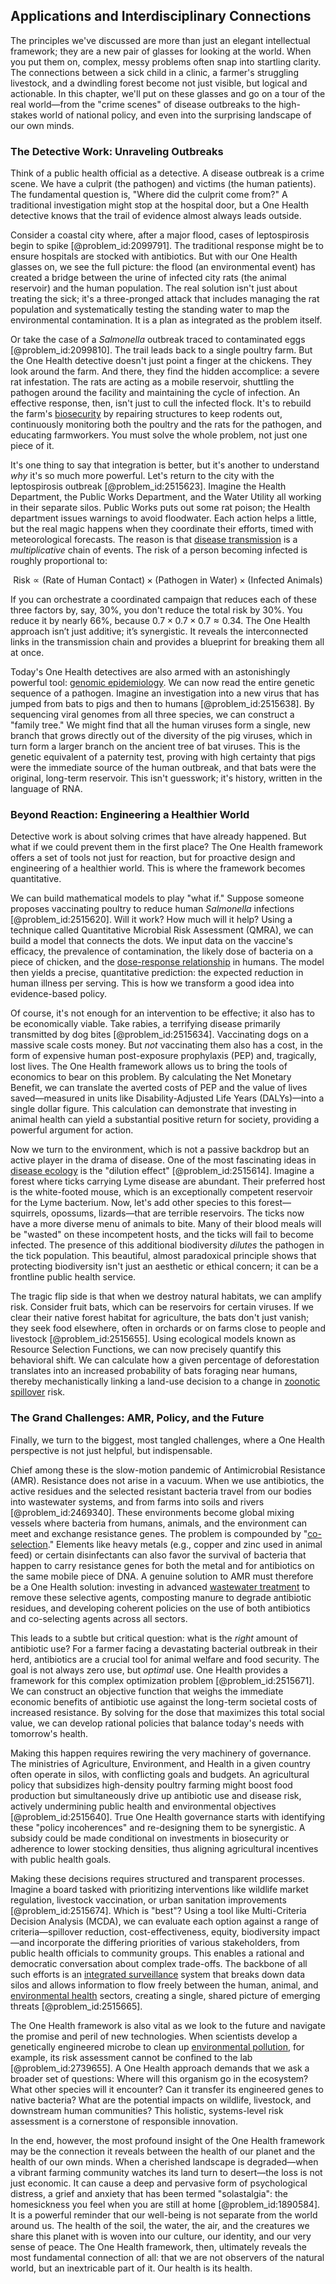 ## Applications and Interdisciplinary Connections

The principles we've discussed are more than just an elegant intellectual framework; they are a new pair of glasses for looking at the world. When you put them on, complex, messy problems often snap into startling clarity. The connections between a sick child in a clinic, a farmer's struggling livestock, and a dwindling forest become not just visible, but logical and actionable. In this chapter, we'll put on these glasses and go on a tour of the real world—from the "crime scenes" of disease outbreaks to the high-stakes world of national policy, and even into the surprising landscape of our own minds.

### The Detective Work: Unraveling Outbreaks

Think of a public health official as a detective. A disease outbreak is a crime scene. We have a culprit (the pathogen) and victims (the human patients). The fundamental question is, "Where did the culprit come from?" A traditional investigation might stop at the hospital door, but a One Health detective knows that the trail of evidence almost always leads outside.

Consider a coastal city where, after a major flood, cases of leptospirosis begin to spike [@problem_id:2099791]. The traditional response might be to ensure hospitals are stocked with antibiotics. But with our One Health glasses on, we see the full picture: the flood (an environmental event) has created a bridge between the urine of infected city rats (the animal reservoir) and the human population. The real solution isn't just about treating the sick; it's a three-pronged attack that includes managing the rat population and systematically testing the standing water to map the environmental contamination. It is a plan as integrated as the problem itself.

Or take the case of a *Salmonella* outbreak traced to contaminated eggs [@problem_id:2099810]. The trail leads back to a single poultry farm. But the One Health detective doesn't just point a finger at the chickens. They look around the farm. And there, they find the hidden accomplice: a severe rat infestation. The rats are acting as a mobile reservoir, shuttling the pathogen around the facility and maintaining the cycle of infection. An effective response, then, isn't just to cull the infected flock. It's to rebuild the farm's [biosecurity](@article_id:186836) by repairing structures to keep rodents out, continuously monitoring both the poultry and the rats for the pathogen, and educating farmworkers. You must solve the whole problem, not just one piece of it.

It's one thing to say that integration is better, but it's another to understand *why* it's so much more powerful. Let's return to the city with the leptospirosis outbreak [@problem_id:2515623]. Imagine the Health Department, the Public Works Department, and the Water Utility all working in their separate silos. Public Works puts out some rat poison; the Health department issues warnings to avoid floodwater. Each action helps a little, but the real magic happens when they coordinate their efforts, timed with meteorological forecasts. The reason is that [disease transmission](@article_id:169548) is a *multiplicative* chain of events. The risk of a person becoming infected is roughly proportional to:

$$ \text{Risk} \propto (\text{Rate of Human Contact}) \times (\text{Pathogen in Water}) \times (\text{Infected Animals}) $$

If you can orchestrate a coordinated campaign that reduces each of these three factors by, say, $30\%$, you don't reduce the total risk by $30\%$. You reduce it by nearly $66\%$, because $0.7 \times 0.7 \times 0.7 \approx 0.34$. The One Health approach isn’t just additive; it’s synergistic. It reveals the interconnected links in the transmission chain and provides a blueprint for breaking them all at once.

Today's One Health detectives are also armed with an astonishingly powerful tool: [genomic epidemiology](@article_id:147264). We can now read the entire genetic sequence of a pathogen. Imagine an investigation into a new virus that has jumped from bats to pigs and then to humans [@problem_id:2515638]. By sequencing viral genomes from all three species, we can construct a "family tree." We might find that all the human viruses form a single, new branch that grows directly out of the diversity of the pig viruses, which in turn form a larger branch on the ancient tree of bat viruses. This is the genetic equivalent of a paternity test, proving with high certainty that pigs were the immediate source of the human outbreak, and that bats were the original, long-term reservoir. This isn't guesswork; it's history, written in the language of RNA.

### Beyond Reaction: Engineering a Healthier World

Detective work is about solving crimes that have already happened. But what if we could prevent them in the first place? The One Health framework offers a set of tools not just for reaction, but for proactive design and engineering of a healthier world. This is where the framework becomes quantitative.

We can build mathematical models to play "what if." Suppose someone proposes vaccinating poultry to reduce human *Salmonella* infections [@problem_id:2515620]. Will it work? How much will it help? Using a technique called Quantitative Microbial Risk Assessment (QMRA), we can build a model that connects the dots. We input data on the vaccine's efficacy, the prevalence of contamination, the likely dose of bacteria on a piece of chicken, and the [dose-response relationship](@article_id:190376) in humans. The model then yields a precise, quantitative prediction: the expected reduction in human illness per serving. This is how we transform a good idea into evidence-based policy.

Of course, it's not enough for an intervention to be effective; it also has to be economically viable. Take rabies, a terrifying disease primarily transmitted by dog bites [@problem_id:2515634]. Vaccinating dogs on a massive scale costs money. But *not* vaccinating them also has a cost, in the form of expensive human post-exposure prophylaxis (PEP) and, tragically, lost lives. The One Health framework allows us to bring the tools of economics to bear on this problem. By calculating the Net Monetary Benefit, we can translate the averted costs of PEP and the value of lives saved—measured in units like Disability-Adjusted Life Years (DALYs)—into a single dollar figure. This calculation can demonstrate that investing in animal health can yield a substantial positive return for society, providing a powerful argument for action.

Now we turn to the environment, which is not a passive backdrop but an active player in the drama of disease. One of the most fascinating ideas in [disease ecology](@article_id:203238) is the "dilution effect" [@problem_id:2515614]. Imagine a forest where ticks carrying Lyme disease are abundant. Their preferred host is the white-footed mouse, which is an exceptionally competent reservoir for the Lyme bacterium. Now, let's add other species to this forest—squirrels, opossums, lizards—that are terrible reservoirs. The ticks now have a more diverse menu of animals to bite. Many of their blood meals will be "wasted" on these incompetent hosts, and the ticks will fail to become infected. The presence of this additional biodiversity *dilutes* the pathogen in the tick population. This beautiful, almost paradoxical principle shows that protecting biodiversity isn't just an aesthetic or ethical concern; it can be a frontline public health service.

The tragic flip side is that when we destroy natural habitats, we can amplify risk. Consider fruit bats, which can be reservoirs for certain viruses. If we clear their native forest habitat for agriculture, the bats don't just vanish; they seek food elsewhere, often in orchards or on farms close to people and livestock [@problem_id:2515655]. Using ecological models known as Resource Selection Functions, we can now precisely quantify this behavioral shift. We can calculate how a given percentage of deforestation translates into an increased probability of bats foraging near humans, thereby mechanistically linking a land-use decision to a change in [zoonotic spillover](@article_id:182618) risk.

### The Grand Challenges: AMR, Policy, and the Future

Finally, we turn to the biggest, most tangled challenges, where a One Health perspective is not just helpful, but indispensable.

Chief among these is the slow-motion pandemic of Antimicrobial Resistance (AMR). Resistance does not arise in a vacuum. When we use antibiotics, the active residues and the selected resistant bacteria travel from our bodies into wastewater systems, and from farms into soils and rivers [@problem_id:2469340]. These environments become global mixing vessels where bacteria from humans, animals, and the environment can meet and exchange resistance genes. The problem is compounded by "[co-selection](@article_id:182704)." Elements like heavy metals (e.g., copper and zinc used in animal feed) or certain disinfectants can also favor the survival of bacteria that happen to carry resistance genes for both the metal and for antibiotics on the same mobile piece of DNA. A genuine solution to AMR must therefore be a One Health solution: investing in advanced [wastewater treatment](@article_id:172468) to remove these selective agents, composting manure to degrade antibiotic residues, and developing coherent policies on the use of both antibiotics and co-selecting agents across all sectors.

This leads to a subtle but critical question: what is the *right* amount of antibiotic use? For a farmer facing a devastating bacterial outbreak in their herd, antibiotics are a crucial tool for animal welfare and food security. The goal is not always zero use, but *optimal* use. One Health provides a framework for this complex optimization problem [@problem_id:2515671]. We can construct an objective function that weighs the immediate economic benefits of antibiotic use against the long-term societal costs of increased resistance. By solving for the dose that maximizes this total social value, we can develop rational policies that balance today's needs with tomorrow's health.

Making this happen requires rewiring the very machinery of governance. The ministries of Agriculture, Environment, and Health in a given country often operate in silos, with conflicting goals and budgets. An agricultural policy that subsidizes high-density poultry farming might boost food production but simultaneously drive up antibiotic use and disease risk, actively undermining public health and environmental objectives [@problem_id:2515640]. True One Health governance starts with identifying these "policy incoherences" and re-designing them to be synergistic. A subsidy could be made conditional on investments in biosecurity or adherence to lower stocking densities, thus aligning agricultural incentives with public health goals.

Making these decisions requires structured and transparent processes. Imagine a board tasked with prioritizing interventions like wildlife market regulation, livestock vaccination, or urban sanitation improvements [@problem_id:2515674]. Which is "best"? Using a tool like Multi-Criteria Decision Analysis (MCDA), we can evaluate each option against a range of criteria—spillover reduction, cost-effectiveness, equity, biodiversity impact—and incorporate the differing priorities of various stakeholders, from public health officials to community groups. This enables a rational and democratic conversation about complex trade-offs. The backbone of all such efforts is an [integrated surveillance](@article_id:203793) system that breaks down data silos and allows information to flow freely between the human, animal, and [environmental health](@article_id:190618) sectors, creating a single, shared picture of emerging threats [@problem_id:2515665].

The One Health framework is also vital as we look to the future and navigate the promise and peril of new technologies. When scientists develop a genetically engineered microbe to clean up [environmental pollution](@article_id:197435), for example, its risk assessment cannot be confined to the lab [@problem_id:2739655]. A One Health approach demands that we ask a broader set of questions: Where will this organism go in the ecosystem? What other species will it encounter? Can it transfer its engineered genes to native bacteria? What are the potential impacts on wildlife, livestock, and downstream human communities? This holistic, systems-level risk assessment is a cornerstone of responsible innovation.

In the end, however, the most profound insight of the One Health framework may be the connection it reveals between the health of our planet and the health of our own minds. When a cherished landscape is degraded—when a vibrant farming community watches its land turn to desert—the loss is not just economic. It can cause a deep and pervasive form of psychological distress, a grief and anxiety that has been termed "solastalgia": the homesickness you feel when you are still at home [@problem_id:1890584]. It is a powerful reminder that our well-being is not separate from the world around us. The health of the soil, the water, the air, and the creatures we share this planet with is woven into our culture, our identity, and our very sense of peace. The One Health framework, then, ultimately reveals the most fundamental connection of all: that we are not observers of the natural world, but an inextricable part of it. Our health is its health.
